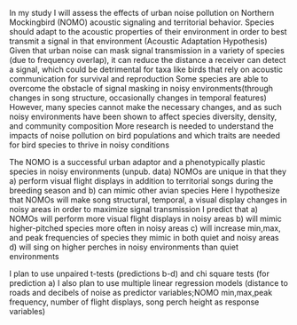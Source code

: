 In my study I will assess the effects of urban noise pollution on Northern Mockingbird (NOMO) acoustic signaling and territorial behavior.
Species should adapt to the acoustic properties of their environment in order to best transmit a signal in that environment (Acoustic Adaptation Hypothesis)
Given that urban noise can mask signal transmission in a variety of species (due to frequency overlap), it can reduce the distance a receiver can detect a signal, which could be detrimental for taxa like birds that rely on acoustic communication for survival and reproduction
Some species are able to overcome the obstacle of signal masking in noisy environments(through changes in song structure, occasionally changes in temporal features)
However, many species cannot make the necessary changes, and as such noisy environments have been shown to affect species diversity, density, and community composition
More research is needed to understand the impacts of noise pollution on bird populations and which traits are needed for bird species to thrive in noisy conditions

The NOMO is a successful urban adaptor and a phenotypically plastic species in noisy environments (unpub. data)
NOMOs are unique in that they a) perform visual flight displays in addition to territorial songs during the breeding season and b) can mimic other avian species
Here I hypothesize that NOMOs will make song structural, temporal, a visual display changes in noisy areas in order to maximize signal transmission
I predict that 
a) NOMOs will perform more visual flight displays in noisy areas 
b) will mimic higher-pitched species more often in noisy areas 
c) will increase min,max, and peak frequencies of species they mimic in both quiet and noisy areas
d) will sing on higher perches in noisy environments than quiet environments

I plan to use unpaired t-tests (predictions b-d) and chi square tests (for prediction a)
I also plan to use multiple linear regression models (distance to roads and decibels of noise as predictor variables;NOMO min,max,peak frequency, number of flight displays, song perch height as response variables)
